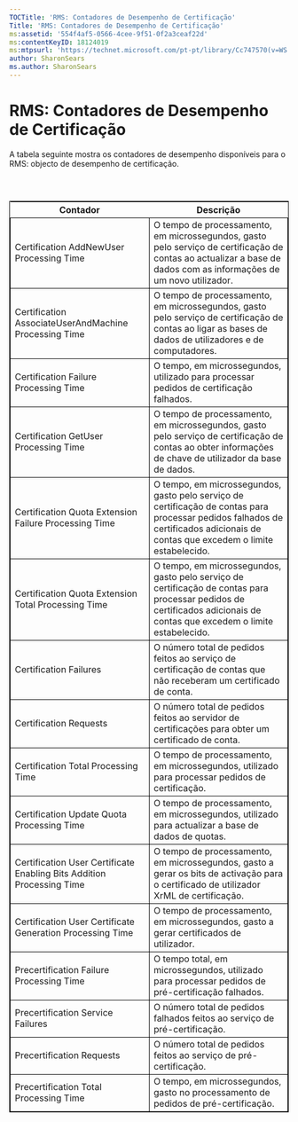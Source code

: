```yaml
---
TOCTitle: 'RMS: Contadores de Desempenho de Certificação'
Title: 'RMS: Contadores de Desempenho de Certificação'
ms:assetid: '554f4af5-0566-4cee-9f51-0f2a3ceaf22d'
ms:contentKeyID: 18124019
ms:mtpsurl: 'https://technet.microsoft.com/pt-pt/library/Cc747570(v=WS.10)'
author: SharonSears
ms.author: SharonSears
---
```


RMS: Contadores de Desempenho de Certificação
=============================================

A tabela seguinte mostra os contadores de desempenho disponíveis para o RMS: objecto de desempenho de certificação.

###  

 
<table style="border:1px solid black;">
<colgroup>
<col width="50%" />
<col width="50%" />
</colgroup>
<thead>
<tr class="header">
<th>Contador</th>
<th>Descrição</th>
</tr>
</thead>
<tbody>
<tr class="odd">
<td style="border:1px solid black;">Certification AddNewUser Processing Time</td>
<td style="border:1px solid black;">O tempo de processamento, em microssegundos, gasto pelo serviço de certificação de contas ao actualizar a base de dados com as informações de um novo utilizador.</td>
</tr>
<tr class="even">
<td style="border:1px solid black;">Certification AssociateUserAndMachine Processing Time</td>
<td style="border:1px solid black;">O tempo de processamento, em microssegundos, gasto pelo serviço de certificação de contas ao ligar as bases de dados de utilizadores e de computadores.</td>
</tr>
<tr class="odd">
<td style="border:1px solid black;">Certification Failure Processing Time</td>
<td style="border:1px solid black;">O tempo, em microssegundos, utilizado para processar pedidos de certificação falhados.</td>
</tr>
<tr class="even">
<td style="border:1px solid black;">Certification GetUser Processing Time</td>
<td style="border:1px solid black;">O tempo de processamento, em microssegundos, gasto pelo serviço de certificação de contas ao obter informações de chave de utilizador da base de dados.</td>
</tr>
<tr class="odd">
<td style="border:1px solid black;">Certification Quota Extension Failure Processing Time</td>
<td style="border:1px solid black;">O tempo, em microssegundos, gasto pelo serviço de certificação de contas para processar pedidos falhados de certificados adicionais de contas que excedem o limite estabelecido.</td>
</tr>
<tr class="even">
<td style="border:1px solid black;">Certification Quota Extension Total Processing Time</td>
<td style="border:1px solid black;">O tempo, em microssegundos, gasto pelo serviço de certificação de contas para processar pedidos de certificados adicionais de contas que excedem o limite estabelecido.</td>
</tr>
<tr class="odd">
<td style="border:1px solid black;">Certification Failures</td>
<td style="border:1px solid black;">O número total de pedidos feitos ao serviço de certificação de contas que não receberam um certificado de conta.</td>
</tr>
<tr class="even">
<td style="border:1px solid black;">Certification Requests</td>
<td style="border:1px solid black;">O número total de pedidos feitos ao servidor de certificações para obter um certificado de conta.</td>
</tr>
<tr class="odd">
<td style="border:1px solid black;">Certification Total Processing Time</td>
<td style="border:1px solid black;">O tempo de processamento, em microssegundos, utilizado para processar pedidos de certificação.</td>
</tr>
<tr class="even">
<td style="border:1px solid black;">Certification Update Quota Processing Time</td>
<td style="border:1px solid black;">O tempo de processamento, em microssegundos, utilizado para actualizar a base de dados de quotas.</td>
</tr>
<tr class="odd">
<td style="border:1px solid black;">Certification User Certificate Enabling Bits Addition Processing Time</td>
<td style="border:1px solid black;">O tempo de processamento, em microssegundos, gasto a gerar os bits de activação para o certificado de utilizador XrML de certificação.</td>
</tr>
<tr class="even">
<td style="border:1px solid black;">Certification User Certificate Generation Processing Time</td>
<td style="border:1px solid black;">O tempo de processamento, em microssegundos, gasto a gerar certificados de utilizador.</td>
</tr>
<tr class="odd">
<td style="border:1px solid black;">Precertification Failure Processing Time</td>
<td style="border:1px solid black;">O tempo total, em microssegundos, utilizado para processar pedidos de pré-certificação falhados.</td>
</tr>
<tr class="even">
<td style="border:1px solid black;">Precertification Service Failures</td>
<td style="border:1px solid black;">O número total de pedidos falhados feitos ao serviço de pré-certificação.</td>
</tr>
<tr class="odd">
<td style="border:1px solid black;">Precertification Requests</td>
<td style="border:1px solid black;">O número total de pedidos feitos ao serviço de pré-certificação.</td>
</tr>
<tr class="even">
<td style="border:1px solid black;">Precertification Total Processing Time</td>
<td style="border:1px solid black;">O tempo, em microssegundos, gasto no processamento de pedidos de pré-certificação.</td>
</tr>
</tbody>
</table>
